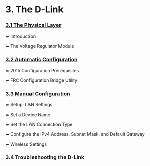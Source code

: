 # 3. The D-Link

### [3.1 The Physical Layer](the_physical_layer.md)
➠ Introduction

➠ The Voltage Regulator Module

### [3.2 Automatic Configuration](automatic_configuration.md)
➠ 2015 Configuration Prerequisites

➠ FRC Configuration Bridge Utility

### [3.3 Manual Configuration](manual_configuration.md)
➠ Setup: LAN Settings

➠ Set a Device Name

➠ Set the LAN Connection Type

➠ Configure the IPv4 Address, Subnet Mask, and Default Gateway

➠ Wireless Settings

### 3.4 Troubleshooting the D-Link
